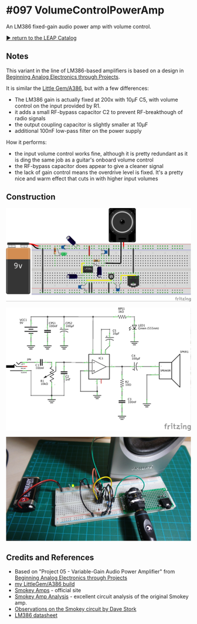 # #097 VolumeControlPowerAmp

An LM386 fixed-gain audio power amp with volume control.


[:arrow_forward: return to the LEAP Catalog](http://leap.tardate.com)

## Notes

This variant in the line of LM386-based amplifiers is based on a design in [Beginning Analog Electronics through Projects](http://www.amazon.com/gp/product/0750672838/ref=as_li_tl?ie=UTF8&camp=1789&creative=390957&creativeASIN=0750672838&linkCode=as2&tag=itsaprli-20&linkId=QUZ3GKIDBEXGNSG7).

It is similar the [Little Gem/A386](../LittleGem), but with a few differences:

* The LM386 gain is actually fixed at 200x with 10μF C5, with volume control on the input provided by R1.
* it adds a small RF-bypass capacitor C2 to prevent RF-breakthough of radio signals
* the output coupling capacitor is slightly smaller at 10μF
* additional 100nF low-pass filter on the power supply

How it performs:
* the input volume control works fine, although it is pretty redundant as it is ding the same job as a guitar's onboard volume control
* the RF-bypass capacitor does appear to give a cleaner signal
* the lack of gain control means the overdrive level is fixed. It's a pretty nice and warm effect that cuts in with higher input volumes

## Construction

![Breadboard](./assets/VolumeControlPowerAmp_bb.jpg?raw=true)

![The Schematic](./assets/VolumeControlPowerAmp_schematic.jpg?raw=true)

![The Build](./assets/VolumeControlPowerAmp_build.jpg?raw=true)

## Credits and References
* Based on "Project 05 - Variable-Gain Audio Power Amplifier" from [Beginning Analog Electronics through Projects](http://www.amazon.com/gp/product/0750672838/ref=as_li_tl?ie=UTF8&camp=1789&creative=390957&creativeASIN=0750672838&linkCode=as2&tag=itsaprli-20&linkId=QUZ3GKIDBEXGNSG7)
* [my LittleGem/A386 build](../LittleGem)
* [Smokey Amps](http://www.smokeyamps.com/) - official site
* [Smokey Amp Analysis](http://www.electrosmash.com/smokey-amp-analysis) - excellent circuit analysis of the original Smokey amp.
* [Observations on the Smokey circuit by Dave Stork](http://www.blueguitar.org/new/schem/_ss/smokey.txt)
* [LM386 datasheet](http://www.futurlec.com/Linear/LM386N-3.shtml)

